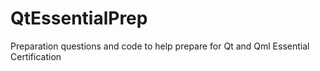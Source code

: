 # QtEssentialPrep
Preparation questions and code to help prepare for Qt and Qml Essential Certification
